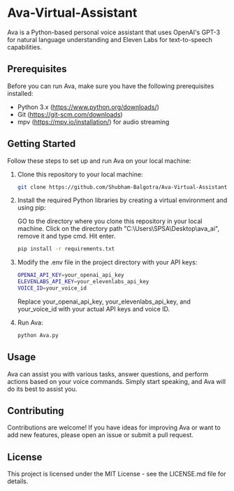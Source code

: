 # Ava-Virtual-Assistant

Ava is a Python-based personal voice assistant that uses OpenAI's GPT-3 for natural language understanding and Eleven Labs for text-to-speech capabilities.

## Prerequisites

Before you can run Ava, make sure you have the following prerequisites installed:

- Python 3.x (https://www.python.org/downloads/)
- Git (https://git-scm.com/downloads)
- mpv (https://mpv.io/installation/) for audio streaming

## Getting Started

Follow these steps to set up and run Ava on your local machine:

1. Clone this repository to your local machine:

   ```bash
   git clone https://github.com/Shubham-Balgotra/Ava-Virtual-Assistant.git

2. Install the required Python libraries by creating a virtual environment and using pip:

   GO to the directory where you clone this repository in your local machine. Click on the directory path "C:\Users\SPSA\Desktop\ava_ai", remove it and type cmd. Hit enter.
   
   ```bash
   pip install -r requirements.txt
   ```

3. Modify the .env file in the project directory with your API keys:

   ```bash
   OPENAI_API_KEY=your_openai_api_key
   ELEVENLABS_API_KEY=your_elevenlabs_api_key
   VOICE_ID=your_voice_id
   ```
   Replace your_openai_api_key, your_elevenlabs_api_key, and your_voice_id with your actual API keys and voice ID.

4. Run Ava:

   ```bash
   python Ava.py
   ```

## Usage
Ava can assist you with various tasks, answer questions, and perform actions based on your voice commands. Simply start speaking, and Ava will do its best to assist you.

## Contributing
Contributions are welcome! If you have ideas for improving Ava or want to add new features, please open an issue or submit a pull request.

## License
This project is licensed under the MIT License - see the LICENSE.md file for details.
